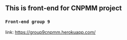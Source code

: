## This is front-end for CNPMM project

### `Front-end group 9`

link: https://group9cnpmm.herokuapp.com/
